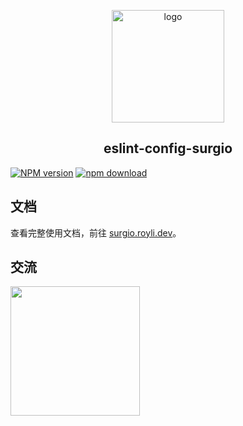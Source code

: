 <p align="center">
    <a href="https://surgio.royli.dev/" target="_blank">
        <img width="180" src="https://raw.githubusercontent.com/geekdada/surgio/master/docs/.vuepress/public/surgio-icon.png" alt="logo">
    </a>
</p>

<h2 align="center">eslint-config-surgio</h2>

[![NPM version][npm-image]][npm-url]
[![npm download][download-image]][download-url]

[npm-image]: https://img.shields.io/npm/v/@surgio/eslint-config-surgio.svg?style=flat-square
[npm-url]: https://npmjs.org/package/@surgio/eslint-config-surgionyk.io/test/npm/@surgio/eslint-config-surgio
[download-image]: https://img.shields.io/npm/dm/@surgio/eslint-config-surgio.svg?style=flat-square
[download-url]: https://npmjs.org/package/@surgio/eslint-config-surgio

## 文档

查看完整使用文档，前往 [surgio.royli.dev](https://surgio.royli.dev)。

## 交流

[<img width="207" src="https://raw.githubusercontent.com/geekdada/surgio/master/docs/.vuepress/public/join-telegram.png">](https://t.me/surgiotg)
